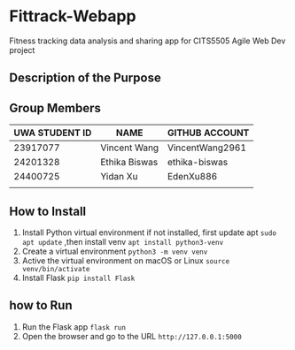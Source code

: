 # Fittrack-Webapp

Fitness tracking data analysis and sharing app for CITS5505 Agile Web Dev project

## Description of the Purpose

## Group Members

| UWA STUDENT ID | NAME         | GITHUB ACCOUNT  |
| -------------- | ------------ | --------------- |
| 23917077       | Vincent Wang | VincentWang2961 |
| 24201328       | Ethika Biswas| ethika-biswas   |
| 24400725       | Yidan Xu     | EdenXu886       |
|                |              |                 |

## How to Install

1. Install Python virtual environment if not installed, first update apt `sudo apt update` ,then install venv `apt install python3-venv`
2. Create a virtual environment `python3 -m venv venv`
3. Active the virtual environment on macOS or Linux  `source venv/bin/activate`
4. Install Flask `pip install Flask`

## how to Run

1. Run the Flask app `flask run`
2. Open the browser and go to the URL `http://127.0.0.1:5000`

